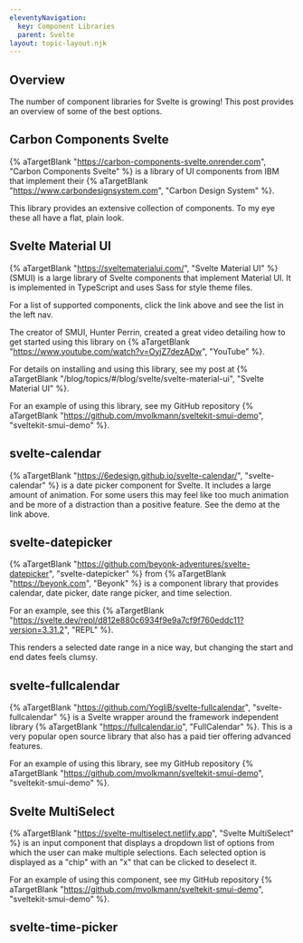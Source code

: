 ```yaml
---
eleventyNavigation:
  key: Component Libraries
  parent: Svelte
layout: topic-layout.njk
---
```


## Overview

The number of component libraries for Svelte is growing!
This post provides an overview of some of the best options.

## Carbon Components Svelte

{% aTargetBlank "https://carbon-components-svelte.onrender.com",
"Carbon Components Svelte" %} is a library of UI components from IBM
that implement their {% aTargetBlank "https://www.carbondesignsystem.com",
"Carbon Design System" %}.

This library provides an extensive collection of components.
To my eye these all have a flat, plain look.

## Svelte Material UI

{% aTargetBlank "https://sveltematerialui.com/", "Svelte Material UI" %} (SMUI)
is a large library of Svelte components that implement Material UI.
It is implemented in TypeScript and uses Sass for style theme files.

For a list of supported components, click the link above
and see the list in the left nav.

The creator of SMUI, Hunter Perrin, created a great video
detailing how to get started using this library on
{% aTargetBlank "https://www.youtube.com/watch?v=OyjZ7dezADw", "YouTube" %}.

For details on installing and using this library, see my post at
{% aTargetBlank "/blog/topics/#/blog/svelte/svelte-material-ui",
"Svelte Material UI" %}.

For an example of using this library, see my GitHub repository {% aTargetBlank
"https://github.com/mvolkmann/sveltekit-smui-demo", "sveltekit-smui-demo" %}.

## svelte-calendar

{% aTargetBlank "https://6edesign.github.io/svelte-calendar/",
"svelte-calendar" %} is a date picker component for Svelte.
It includes a large amount of animation.
For some users this may feel like too much animation
and be more of a distraction than a positive feature.
See the demo at the link above.

## svelte-datepicker

{% aTargetBlank "https://github.com/beyonk-adventures/svelte-datepicker",
"svelte-datepicker" %} from {% aTargetBlank "https://beyonk.com", "Beyonk" %}
is a component library that provides calendar, date picker,
date range picker, and time selection.

For an example, see this {% aTargetBlank
"https://svelte.dev/repl/d812e880c6934f9e9a7cf9f760eddc11?version=3.31.2",
"REPL" %}.

This renders a selected date range in a nice way,
but changing the start and end dates feels clumsy.

## svelte-fullcalendar

{% aTargetBlank "https://github.com/YogliB/svelte-fullcalendar",
"svelte-fullcalendar" %} is a Svelte wrapper around the framework independent
library {% aTargetBlank "https://fullcalendar.io", "FullCalendar" %}.
This is a very popular open source library that also has a paid tier
offering advanced features.

For an example of using this library, see my GitHub repository {% aTargetBlank
"https://github.com/mvolkmann/sveltekit-smui-demo", "sveltekit-smui-demo" %}.

## Svelte MultiSelect

{% aTargetBlank "https://svelte-multiselect.netlify.app",
"Svelte MultiSelect" %} is an input component that displays a dropdown list
of options from which the user can make multiple selections.
Each selected option is displayed as a "chip"
with an "x" that can be clicked to deselect it.

For an example of using this component, see my GitHub repository {% aTargetBlank
"https://github.com/mvolkmann/sveltekit-smui-demo", "sveltekit-smui-demo" %}.

## svelte-time-picker
